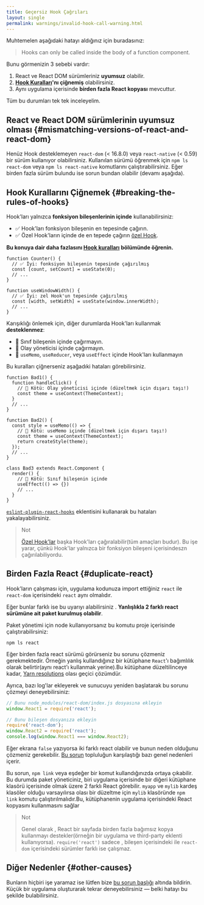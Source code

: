 ```yaml
---
title: Geçersiz Hook Çağrıları
layout: single
permalink: warnings/invalid-hook-call-warning.html
---
```


 Muhtemelen aşağıdaki hatayı aldığınız için buradasınız:

 > Hooks can only be called inside the body of a function component.

Bunu görmenizin 3 sebebi vardır:

1. React ve React DOM sürümleriniz  **uyumsuz** olabilir.
2.  **[Hook Kuralları](/docs/hooks-rules.html)'nı çiğnemiş** olabilirsiniz.
3. Aynı uygulama içerisinde  **birden fazla React kopyası** mevcuttur.

Tüm bu durumları tek tek inceleyelim.

## React ve React DOM sürümlerinin uyumsuz olması {#mismatching-versions-of-react-and-react-dom}

Henüz Hook desteklemeyen `react-dom` (< 16.8.0) veya `react-native` (< 0.59) bir sürüm kullanıyor olabilirsiniz. Kullanılan sürümü öğrenmek için `npm ls react-dom` veya `npm ls react-native` komutlarını çalıştırabilirsiniz. Eğer birden fazla sürüm bulundu ise sorun bundan olabilir (devamı aşağıda).

## Hook Kurallarını Çiğnemek {#breaking-the-rules-of-hooks}

Hook'ları yalnızca **fonksiyon bileşenlerinin içinde** kullanabilirsiniz:

* ✅ Hook'ları fonksiyon bileşenin en tepesinde çağırın.
* ✅ Özel Hook'ların içinde de en tepede çağırın [özel Hook](/docs/hooks-custom.html).

**Bu konuya dair daha fazlasını [Hook kuralları](/docs/hooks-rules.html) bölümünde öğrenin.**

```js{2-3,8-9}
function Counter() {
  // ✅ İyi: fonksiyon bileşenin tepesinde çağırılmış
  const [count, setCount] = useState(0);
  // ...
}

function useWindowWidth() {
  // ✅ İyi: zel Hook'un tepesinde çağırılmış
  const [width, setWidth] = useState(window.innerWidth);
  // ...
}
```

Karışıklığı önlemek için, diğer durumlarda Hook'ları kullanmak **desteklenmez**:

* 🔴 Sınıf bileşenin içinde çağırmayın.
* 🔴 Olay yöneticisi içinde çağırmayın.
* 🔴 `useMemo`, `useReducer`, veya `useEffect` içinde Hook'ları kullanmayın

Bu kuralları çiğnerseniz aşağadıki hataları görebilirsiniz.

```js{3-4,11-12,20-21}
function Bad1() {
  function handleClick() {
    // 🔴 Kötü: Olay yöneticisi içinde (düzeltmek için dışarı taşı!)
    const theme = useContext(ThemeContext);
  }
  // ...
}

function Bad2() {
  const style = useMemo(() => {
    // 🔴 Kötü: useMemo içinde (düzeltmek için dışarı taşı!)
    const theme = useContext(ThemeContext);
    return createStyle(theme);
  });
  // ...
}

class Bad3 extends React.Component {
  render() {
    // 🔴 Kötü: Sınıf bileşenin içinde
    useEffect(() => {})
    // ...
  }
}
```

[`eslint-plugin-react-hooks`](https://www.npmjs.com/package/eslint-plugin-react-hooks) eklentisini kullanarak bu hataları yakalayabilirsiniz.

>Not
>
>[Özel Hook'lar](/docs/hooks-custom.html) başka Hook'ları çağıralabilir(tüm amaçları budur). Bu işe yarar, çünkü Hook'lar yalnızca bir fonksiyon bileşeni içerisindeszn çağırılabiliyordu.


## Birden Fazla React {#duplicate-react}

Hook'ların çalışması için, uygulama kodunuza import ettiğiniz `react` ile `react-dom` içerisindeki  `react` aynı olmalıdır.

Eğer bunlar farklı ise bu uyarıyı alabilirsiniz . **Yanlışlıkla 2 farklı react sürümüne ait paket kurulmuş olabilir**.

Paket yönetimi için node kullanıyorsanız bu komutu proje içerisinde çalıştırabilirsiniz:

    npm ls react

Eğer birden fazla react sürümü görürseniz bu sorunu çözmeniz gerekmektedir. Örneğin yanlış kullandığınız bir kütüphane `React`'ı bağımlılık olarak belirtir(aynı react'ı kullanmak yerine).Bu kütüphane düzeltilinceye kadar,  [Yarn resolutions](https://yarnpkg.com/lang/en/docs/selective-version-resolutions/) olası geçici çözümdür.

Ayrıca, bazı log'lar ekleyerek ve sunucuyu yeniden başlatarak bu sorunu çözmeyi deneyebilirsiniz:

```js
// Bunu node_modules/react-dom/index.js dosyasına ekleyin
window.React1 = require('react');

// Bunu bileşen dosyanıza ekleyin
require('react-dom');
window.React2 = require('react');
console.log(window.React1 === window.React2);
```

Eğer ekrana `false` yazıyorsa iki farklı react olabilir ve bunun neden olduğunu çözmeniz gerekebilir. [Bu sorun](https://github.com/facebook/react/issues/13991) topluluğun karşılaştığı bazı genel nedenleri içerir.

Bu sorun, `npm link` veya eşdeğer bir komut kullandığınızda ortaya çıkabilir. Bu durumda paket yöneticiniz, biri uygulama içerisinde bir diğeri kütüphane klasörü içerisinde olmak üzere 2 farklı React görebilir.
`myapp` ve `mylib` kardeş klasöler olduğu varsayılırsa olası bir düzeltme için `mylib` klasöründe `npm link` komutu çalıştırılmalıdır.Bu, kütüphanenin uygulama içerisindeki React kopyasını kullanmasını sağlar

>Not
>
>Genel olarak , React bir sayfada birden fazla bağımsız kopya kullanmayı destekler(örneğin bir uygulama ve third-party eklenti kullanıyorsa). `require('react')` sadece , bileşen içerisindeki ile `react-dom` içerisindeki sürümler farklı ise çalışmaz.    

## Diğer Nedenler {#other-causes}

Bunların hiçbiri işe yaramaz ise lütfen bize [bu sorun başlığı](https://github.com/facebook/react/issues/13991) altında bildirin. Küçük bir uygulama oluşturarak tekrar deneyebilirsiniz — belki hatayı bu şekilde bulabilirsiniz.
